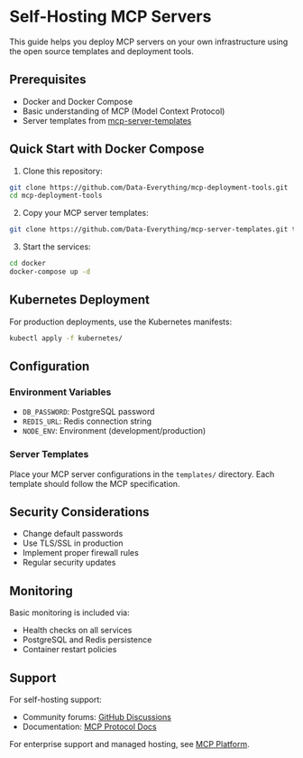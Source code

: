 # Self-Hosting MCP Servers

This guide helps you deploy MCP servers on your own infrastructure using the open source templates and deployment tools.

## Prerequisites

- Docker and Docker Compose
- Basic understanding of MCP (Model Context Protocol)
- Server templates from [mcp-server-templates](https://github.com/Data-Everything/mcp-server-templates)

## Quick Start with Docker Compose

1. Clone this repository:
```bash
git clone https://github.com/Data-Everything/mcp-deployment-tools.git
cd mcp-deployment-tools
```

2. Copy your MCP server templates:
```bash
git clone https://github.com/Data-Everything/mcp-server-templates.git templates
```

3. Start the services:
```bash
cd docker
docker-compose up -d
```

## Kubernetes Deployment

For production deployments, use the Kubernetes manifests:

```bash
kubectl apply -f kubernetes/
```

## Configuration

### Environment Variables

- `DB_PASSWORD`: PostgreSQL password
- `REDIS_URL`: Redis connection string
- `NODE_ENV`: Environment (development/production)

### Server Templates

Place your MCP server configurations in the `templates/` directory. Each template should follow the MCP specification.

## Security Considerations

- Change default passwords
- Use TLS/SSL in production
- Implement proper firewall rules
- Regular security updates

## Monitoring

Basic monitoring is included via:
- Health checks on all services
- PostgreSQL and Redis persistence
- Container restart policies

## Support

For self-hosting support:
- Community forums: [GitHub Discussions](https://github.com/Data-Everything/mcp-deployment-tools/discussions)
- Documentation: [MCP Protocol Docs](https://spec.modelcontextprotocol.io/)

For enterprise support and managed hosting, see [MCP Platform](https://mcp-platform.dataeverything.ai).
